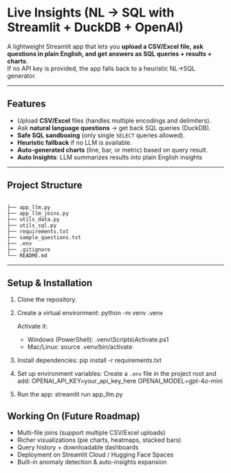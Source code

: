# Live Insights (NL → SQL with Streamlit + DuckDB + OpenAI)

A lightweight Streamlit app that lets you **upload a CSV/Excel file, ask questions in plain English, and get answers as SQL queries + results + charts**.  
If no API key is provided, the app falls back to a heuristic NL→SQL generator.

---

## Features
- Upload **CSV/Excel** files (handles multiple encodings and delimiters).
- Ask **natural language questions** → get back SQL queries (DuckDB).
- **Safe SQL sandboxing** (only single `SELECT` queries allowed).
- **Heuristic fallback** if no LLM is available.
- **Auto-generated charts** (line, bar, or metric) based on query result.
- **Auto Insights**: LLM summarizes results into plain English insights  

---

## Project Structure
```

├── app_llm.py              
├── app_llm_joins.py        
├── utils_data.py           
├── utils_sql.py            
├── requirements.txt 
├── sample_questions.txt 
├── .env
├── .gitignore 
└── README.md 
```
---

## Setup & Installation
 1. Clone the repository.

 2. Create a virtual environment:
    python -m venv .venv

    Activate it:
      - Windows (PowerShell):
        .venv\Scripts\Activate.ps1
      - Mac/Linux:
        source .venv/bin/activate

 3. Install dependencies:
    pip install -r requirements.txt

 4. Set up environment variables:
    Create a `.env` file in the project root and add:
      OPENAI_API_KEY=your_api_key_here
      OPENAI_MODEL=gpt-4o-mini

 5. Run the app:
    streamlit run app_llm.py


## Working On (Future Roadmap)

 - Multi-file joins (support multiple CSV/Excel uploads)
 - Richer visualizations (pie charts, heatmaps, stacked bars)
 - Query history + downloadable dashboards
 - Deployment on Streamlit Cloud / Hugging Face Spaces
 - Built-in anomaly detection & auto-insights expansion
